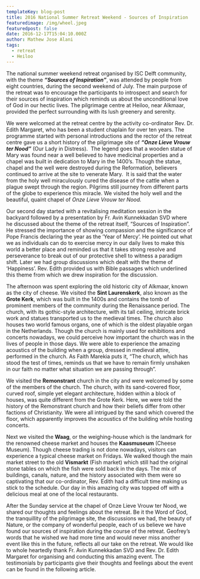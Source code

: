 ```yaml
---
templateKey: blog-post
title: 2016 National Summer Retreat Weekend - Sources of Inspiration
featuredimage: /img/wheel.jpeg
featuredpost: false
date: 2016-12-17T15:04:10.000Z
author: Mathew Jose Alani
tags:
  - retreat
  - Heiloo
---
```

The national summer weekend retreat organised by ISC Delft community, with the theme **_“Sources of Inspiration”_**, was attended by people from eight countries, during the second weekend of July. The main purpose of the retreat was to encourage the participants to introspect and search for their sources of inspiration which reminds us about the unconditional love of God in our hectic lives. The pilgrimage centre at Heiloo, near Alkmaar, provided the perfect surrounding with its lush greenery and serenity.<!--more-->

We were welcomed at the retreat centre by the activity co-ordinator Rev. Dr. Edith Margaret, who has been a student chaplain for over ten years. The programme started with personal introductions and the rector of the retreat centre gave us a short history of the pilgrimage site of **_“Onze Lieve Vrouw ter Nood”_** (Our Lady in Distress).  The legend goes that a wooden statue of Mary was found near a well believed to have medicinal properties and a chapel was built in dedication to Mary in the 1400’s. Though the statue, chapel and the well were destroyed during the Reformation, believers continued to arrive at the site to venerate Mary.  It is said that the water from the holy well miraculously cured the disease of the cattle when a plague swept through the region. Pilgrims still journey from different parts of the globe to experience this miracle. We visited the holy well and the beautiful, quaint chapel of _Onze Lieve Vrouw ter Nood._ 

Our second day started with a revitalising meditation session in the backyard followed by a presentation by Fr. Avin Kunnekkadan SVD where he discussed about the theme of the retreat itself, “Sources of Inspiration”. He stressed the importance of showing compassion and the significance of Pope Francis declaring the year as the ‘Year of Mercy’. He pointed out what we as individuals can do to exercise mercy in our daily lives to make this world a better place and reminded us that it takes strong resolve and perseverance to break out of our protective shell to witness a paradigm shift. Later we had group discussions which dealt with the theme of ‘Happiness’. Rev. Edith provided us with Bible passages which underlined this theme from which we drew inspiration for the discussion.

The afternoon was spent exploring the old historic city of Alkmaar, known as the city of cheese. We visited the **Sint Laurenskerk**, also known as the **Grote Kerk**, which was built in the 1400s and contains the tomb of prominent members of the community during the Renaissance period. The church, with its gothic-style architecture, with its tall ceiling, intricate brick work and statues transported us to the medieval times. The church also houses two world famous organs, one of which is the oldest playable organ in the Netherlands. Though the church is mainly used for exhibitions and concerts nowadays, we could perceive how important the church was in the lives of people in those days. We were able to experience the amazing acoustics of the building when a group, dressed in medieval attire, performed in the church. As Faith Marekia puts it, “The church, which has stood the test of times, reminds us that we have to remain firmly unshaken in our faith no matter what situation we are passing through”.

We visited the **Remonstrant** church in the city and were welcomed by some of the members of the church. The church, with its sand-covered floor, curved roof, simple yet elegant architecture, hidden within a block of houses, was quite different from the Grote Kerk. Here, we were told the history of the Remonstrant church and how their beliefs differ from other factions of Christianity. We were all intrigued by the sand which covered the floor, which apparently improves the acoustics of the building while hosting concerts.

Next we visited the **Waag**, or the weighing-house which is the landmark for the renowned cheese market and houses the **Kaasmuseum** (Cheese Museum). Though cheese trading is not done nowadays, visitors can experience a typical cheese market on Fridays. We walked though the main market street to the old **Vismarkt** (Fish market) which still had the original stone tables on which the fish were sold back in the days. The mix of buildings, canals, nature, and the history associated with them were so captivating that our co-ordinator, Rev. Edith had a difficult time making us stick to the schedule. Our day in this amazing city was topped off with a delicious meal at one of the local restaurants.

After the Sunday service at the chapel of Onze Lieve Vrouw ter Nood, we shared our thoughts and feelings about the retreat. Be it the Word of God, the tranquillity of the pilgrimage site, the discussions we had, the beauty of Nature, or the company of wonderful people, each of us believe we have found our sources of inspiration during the course of the retreat. Geofrey’s words that he wished we had more time and would never miss another event like this in the future, reflects all our take on the retreat. We would like to whole heartedly thank Fr. Avin Kunnekkadan SVD and Rev. Dr. Edith Margaret for organising and conducting this amazing event. The testimonials by participants give their thoughts and feelings about the event can be found in the following article.
